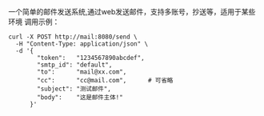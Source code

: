一个简单的邮件发送系统,通过web发送邮件，支持多账号，抄送等，适用于某些环境
调用示例：
```
curl -X POST http://mail:8080/send \
  -H "Content-Type: application/json" \
  -d '{
        "token":   "1234567890abcdef",
        "smtp_id": "default",
        "to":      "mail@xx.com",
        "cc":      "cc@mail.com",      # 可省略
        "subject": "测试邮件",
        "body":    "这是邮件主体!"
      }'
```
